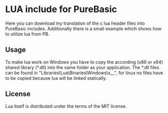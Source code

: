 ﻿LUA include for PureBasic
=====

Here you can download my translation of the c lua header files into PureBasic includes.
Additionally there is a small example which shows how to utilize lua from PB.

## Usage
To make lua work on Windows you have to copy the according (x86 or x64) shared library (*.dll) into the same folder as your application.
The *.dll files can be found in "Libraries\Lua\Binaries\Windows\x__\", for linux no files have to be copied because lua will be linked statically.

## License
Lua itself is distributed under the terms of the MIT license.